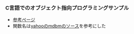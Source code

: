 ### C言語でのオブジェクト指向プログラミングサンプル
- [参考ページ](http://cflat-inc.hatenablog.com/entry/2014/10/20/074856)
- 関数名は[yahooのmdbmのソース](https://github.com/yahoo/mdbm/blob/master/src/lib/hash-ssl.c)を参考にした
